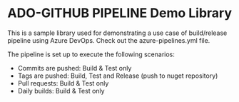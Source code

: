 # ADO-GITHUB PIPELINE Demo Library

This is a sample library used for demonstrating a use case of build/release pipeline using Azure DevOps.
Check out the azure-pipelines.yml file.

The pipeline is set up to execute the following scenarios:

- Commits are pushed: Build & Test only
- Tags are pushed: Build, Test and Release (push to nuget repository)
- Pull requests: Build & Test only
- Daily builds: Build & Test only
